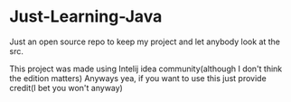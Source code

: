 # Just-Learning-Java
Just an open source repo to keep my project and let anybody look at the src.

This project was made using Intelij idea community(although I don't think the edition matters)
Anyways yea, if you want to use this just provide credit(I bet you won't anyway)
